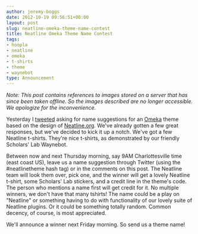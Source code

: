 ```yaml
---
author: jeremy-boggs
date: 2012-10-19 09:56:51+00:00
layout: post
slug: neatline-omeka-theme-name-contest
title: Neatline Omeka Theme Name Contest
tags:
- hoopla
- neatline
- omeka
- t-shirts
- theme
- waynebot
type: Announcement
---
```


*Note: This post contains references to images stored on a server that has since been taken offline. So the images described are no longer accessible. We apologize for the inconvenience.*

Yesterday I [tweeted](https://twitter.com/clioweb/status/258958763975909376) asking for name suggestions for an [Omeka](http://omeka.org) theme based on the design of [Neatline.org](http://neatline.org). We've already gotten a few great responses, but we've decided to kick it up a notch. We've got a few Neatline t-shirts. They're nice t-shirts, as demonstrated by our friendly Scholars' Lab Waynebot.

Between now and next Thursday morning, say 9AM Charlottesville time (east coast US), leave us a name suggestion through Twitter (using the #neatlinetheme hash tag) or in the comments on this post. The Neatline team will look them over, pick one, and the winner will get a lovely Neatline t-shirt, some Scholars' Lab stickers, and a credit line in the theme's code. The person who mentions a name first will get credit for it. No multiple winners, we don't have that many tshirts! The name could be a play on "Neatline" or something having to do with functionality of our lovely suite of Neatline plugins. Or it could be something totally random. Common decency, of course, is most appreciated.

We'll announce a winner next Friday morning. So send us a theme name!
